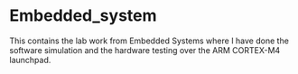 # Embedded_system
This contains the lab work from Embedded Systems where I have done the software simulation and the hardware testing over the ARM CORTEX-M4 launchpad.
